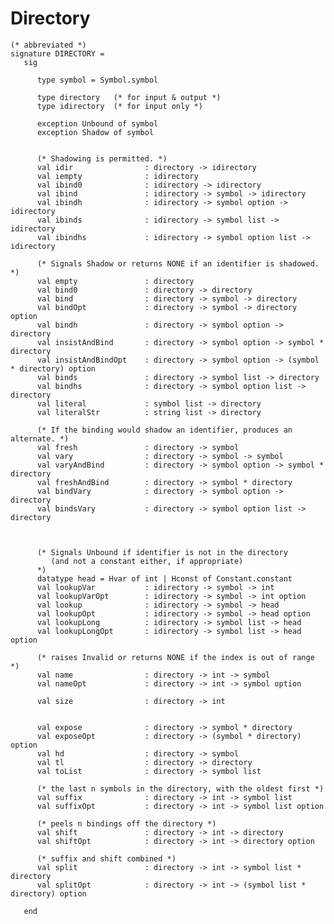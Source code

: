 # Directory

    (* abbreviated *)
    signature DIRECTORY =
       sig
    
          type symbol = Symbol.symbol
    
          type directory   (* for input & output *)
          type idirectory  (* for input only *)
    
          exception Unbound of symbol
          exception Shadow of symbol
    
    
          (* Shadowing is permitted. *)
          val idir                : directory -> idirectory
          val iempty              : idirectory
          val ibind0              : idirectory -> idirectory
          val ibind               : idirectory -> symbol -> idirectory
          val ibindh              : idirectory -> symbol option -> idirectory
          val ibinds              : idirectory -> symbol list -> idirectory
          val ibindhs             : idirectory -> symbol option list -> idirectory
    
          (* Signals Shadow or returns NONE if an identifier is shadowed. *)
          val empty               : directory
          val bind0               : directory -> directory
          val bind                : directory -> symbol -> directory
          val bindOpt             : directory -> symbol -> directory option
          val bindh               : directory -> symbol option -> directory
          val insistAndBind       : directory -> symbol option -> symbol * directory
          val insistAndBindOpt    : directory -> symbol option -> (symbol * directory) option
          val binds               : directory -> symbol list -> directory
          val bindhs              : directory -> symbol option list -> directory
          val literal             : symbol list -> directory
          val literalStr          : string list -> directory
          
          (* If the binding would shadow an identifier, produces an alternate. *)
          val fresh               : directory -> symbol
          val vary                : directory -> symbol -> symbol
          val varyAndBind         : directory -> symbol option -> symbol * directory
          val freshAndBind        : directory -> symbol * directory
          val bindVary            : directory -> symbol option -> directory
          val bindsVary           : directory -> symbol option list -> directory
    
    
    
          (* Signals Unbound if identifier is not in the directory
             (and not a constant either, if appropriate)
          *)
          datatype head = Hvar of int | Hconst of Constant.constant
          val lookupVar           : idirectory -> symbol -> int
          val lookupVarOpt        : idirectory -> symbol -> int option
          val lookup              : idirectory -> symbol -> head
          val lookupOpt           : idirectory -> symbol -> head option
          val lookupLong          : idirectory -> symbol list -> head
          val lookupLongOpt       : idirectory -> symbol list -> head option
    
          (* raises Invalid or returns NONE if the index is out of range *)
          val name                : directory -> int -> symbol
          val nameOpt             : directory -> int -> symbol option
    
          val size                : directory -> int
    
    
          val expose              : directory -> symbol * directory
          val exposeOpt           : directory -> (symbol * directory) option
          val hd                  : directory -> symbol
          val tl                  : directory -> directory
          val toList              : directory -> symbol list
    
          (* the last n symbols in the directory, with the oldest first *)
          val suffix              : directory -> int -> symbol list
          val suffixOpt           : directory -> int -> symbol list option
    
          (* peels n bindings off the directory *)
          val shift               : directory -> int -> directory
          val shiftOpt            : directory -> int -> directory option
    
          (* suffix and shift combined *)
          val split               : directory -> int -> symbol list * directory
          val splitOpt            : directory -> int -> (symbol list * directory) option

       end
